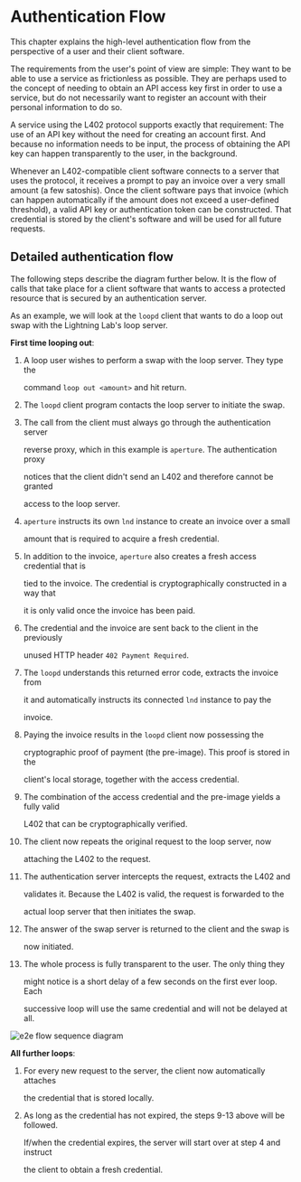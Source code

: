 # Authentication Flow

This chapter explains the high-level authentication flow from the perspective of a user and their client software.

The requirements from the user's point of view are simple: They want to be able to use a service as frictionless as possible. They are perhaps used to the concept of needing to obtain an API access key first in order to use a service, but do not necessarily want to register an account with their personal information to do so.

A service using the L402 protocol supports exactly that requirement: The use of an API key without the need for creating an account first. And because no information needs to be input, the process of obtaining the API key can happen transparently to the user, in the background. 

Whenever an L402-compatible client software connects to a server that uses the protocol, it receives a prompt to pay an invoice over a very small amount \(a few satoshis\). Once the client software pays that invoice \(which can happen automatically if the amount does not exceed a user-defined threshold\), a valid API key or authentication token can be constructed. That credential is stored by the client's software and will be used for all future requests.

## Detailed authentication flow

The following steps describe the diagram further below. It is the flow of calls that take place for a client software that wants to access a protected resource that is secured by an authentication server.

As an example, we will look at the `loopd` client that wants to do a loop out swap with the Lightning Lab's loop server.

**First time looping out**:

1. A loop user wishes to perform a swap with the loop server. They type the

   command `loop out <amount>` and hit return.

2. The `loopd` client program contacts the loop server to initiate the swap.

3. The call from the client must always go through the authentication server

   reverse proxy, which in this example is `aperture`. The authentication proxy

   notices that the client didn't send an L402 and therefore cannot be granted

   access to the loop server.

4. `aperture` instructs its own `lnd` instance to create an invoice over a small

   amount that is required to acquire a fresh credential.

5. In addition to the invoice, `aperture` also creates a fresh access credential that is

   tied to the invoice. The credential is cryptographically constructed in a way that

   it is only valid once the invoice has been paid.

6. The credential and the invoice are sent back to the client in the previously

   unused HTTP header `402 Payment Required`.

7. The `loopd` understands this returned error code, extracts the invoice from

   it and automatically instructs its connected `lnd` instance to pay the

   invoice.

8. Paying the invoice results in the `loopd` client now possessing the

   cryptographic proof of payment \(the pre-image\). This proof is stored in the

   client's local storage, together with the access credential.

9. The combination of the access credential and the pre-image yields a fully valid

   L402 that can be cryptographically verified.

10. The client now repeats the original request to the loop server, now

    attaching the L402 to the request.

11. The authentication server intercepts the request, extracts the L402 and

    validates it. Because the L402 is valid, the request is forwarded to the

    actual loop server that then initiates the swap.

12. The answer of the swap server is returned to the client and the swap is

    now initiated.

13. The whole process is fully transparent to the user. The only thing they

    might notice is a short delay of a few seconds on the first ever loop. Each

    successive loop will use the same credential and will not be delayed at all.

![e2e flow sequence diagram](plantuml/e2e-flow.png)

**All further loops**:

1. For every new request to the server, the client now automatically attaches

   the credential that is stored locally.

2. As long as the credential has not expired, the steps 9-13 above will be followed.

   If/when the credential expires, the server will start over at step 4 and instruct

   the client to obtain a fresh credential.


